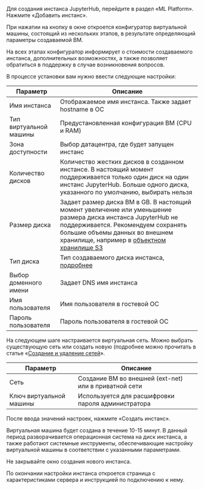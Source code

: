Для создания инстанса JupyterHub, перейдите в раздел «ML Platform». Нажмите «Добавить инстанс».

При нажатии на кнопку в окне откроется конфигуратор виртуальной машины, состоящий из нескольких этапов, в результате определяющий параметры создаваемой ВМ.

На всех этапах конфигуратор информирует о стоимости создаваемого инстанса, дополнительных возможностях, а также позволяет обратиться в поддержку в случае возникновения вопросов.

В процессе установки вам нужно ввести следующие настройки:

| Параметр | Описание |
| --- | --- |
| Имя инстанса | Отображаемое имя инстанса. Также задает hostname в ОС |
| Тип виртуальной машины | Предустановленная конфигурация ВМ (CPU и RAM) |
| Зона доступности	| Выбор датацентра, где будет запущен инстанс |
| Количество дисков | Количество жестких дисков в созданном инстансе. В настоящий момент поддерживается только один диск на один инстанс JupyterHub. Больше одного диска, указанного по умолчанию, выбирать нельзя |
| Размер диска | Задает размер диска ВМ в GB. В настоящий момент увеличение или уменьшение размера диска инстанса JupyterHub не поддерживается. Рекомендуем сохранять большие объемы данных во внешнем хранилище, например в [объектном хранилище S3](/ru/base/s3) |
| Тип диска	| Тип создаваемого диска инстанса, [подробнее](/base/iaas/vm-volumes/volume-sla) |
| Выбор доменного имени | Задает DNS имя инстанса |
| Имя пользователя | Имя пользователя в гостевой ОС |
| Пароль пользователя | Пароль пользователя в гостевой ОС |

На следующем шаге настраивается виртуальная сеть. Можно выбрать существующую сеть или создать новую (подробнее можно прочитать в статье «[Создание и удаление сетей](/ru/networks/vnet/networks/create-net)».

| Параметр | Описание |
| --- | --- |
| Сеть | Создание ВМ во внешней (ext-net) или в приватной сети |
| Ключ виртуальной машины | Используется для расшифровки пароля администратора |

После ввода значений настроек, нажмите «Создать инстанс».

Виртуальная машина будет создана в течение 10-15 минут. В данный период разворачивается операционная система на диск инстанса, а также работают системные инструменты, обеспечивающие настройку виртуальной машины в соответствии с указанными параметрами.

<warn>

Не закрывайте окно создания нового инстанса.

По окончании настройки инстанса откроется страница с характеристиками сервера и инструкцией по подключению к нему.

</warn>
